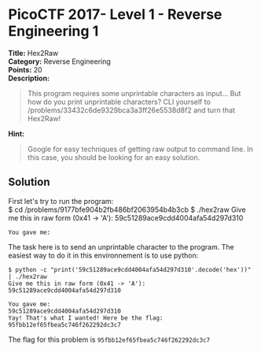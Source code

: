 # PicoCTF 2017- Level 1 - Reverse Engineering 1

**Title:** Hex2Raw  
**Category:** Reverse Engineering  
**Points:** 20  
**Description:**

>This program requires some unprintable characters as input... But how do you print unprintable characters? CLI yourself to /problems/33432c6de9329bca3a3ff26e5538d8f2 and turn that Hex2Raw!

**Hint:**

>Google for easy techniques of getting raw output to command line. In this case, you should be looking for an easy solution.

## Solution

First let's try to run the program:  
	$ cd /problems/9177bfe904b2fb486bf2063954b4b3cb
	$ ./hex2raw
	Give me this in raw form (0x41 -> 'A'):
	59c51289ace9cdd4004afa54d297d310

	You gave me:

The task here is to send an unprintable character to the program. The easiest way to do it in this environnement is to use python:  

	$ python -c "print('59c51289ace9cdd4004afa54d297d310'.decode('hex'))" | ./hex2raw
	Give me this in raw form (0x41 -> 'A'):                        
	59c51289ace9cdd4004afa54d297d310                               
	                                                               
	You gave me:                                                   
	59c51289ace9cdd4004afa54d297d310                               
	Yay! That's what I wanted! Here be the flag:                   
	95fbb12ef65fbea5c746f262292dc3c7          

The flag for this problem is `95fbb12ef65fbea5c746f262292dc3c7`